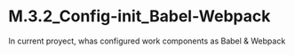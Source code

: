 # M.3.2_Config-init_Babel-Webpack
 In current proyect, whas configured work components as Babel & Webpack

